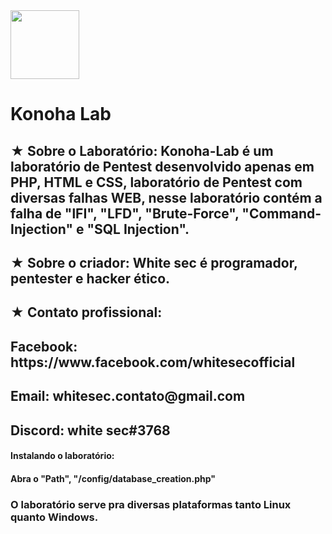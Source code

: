 <img src="https://github.com/whitesec/Konoha-Lab/blob/master/Konoha-Lab/img/banner.png" height="110" />
<h1>Konoha Lab</h1>

<h2>★ Sobre o Laboratório:
Konoha-Lab é um laboratório de Pentest desenvolvido apenas em PHP, HTML e CSS, laboratório de Pentest com diversas falhas WEB, nesse laboratório contém a falha de "lFI", "LFD", "Brute-Force", "Command-Injection" e "SQL Injection".</h2>

<h2>★ Sobre o criador:
White sec é programador, pentester e hacker ético.</h2>

<h2>★ Contato profissional:</h2>
<h2>Facebook: https://www.facebook.com/whitesecofficial</h2>
<h2>Email: whitesec.contato@gmail.com</h2>
<h2>Discord: white sec#3768</h2>

<h4>Instalando o laboratório:</h4>
<h4>Abra o "Path", "/config/database_creation.php"</h4>

<h3>O laboratório serve pra diversas plataformas tanto Linux quanto Windows.</h3>
